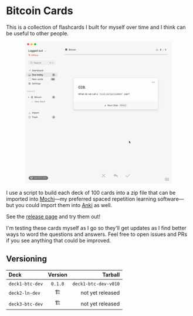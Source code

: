 # Bitcoin Cards
This is a collection of flashcards I built for myself over time and I think can be useful to other people.

<div align="center">
    <img src="./mochi.gif" width="400px">
</div>

I use a script to build each deck of 100 cards into a zip file that can be imported into [Mochi](https://mochi.cards/)—my preferred spaced repetition learning software—but you could import them into [Anki](https://apps.ankiweb.net/) as well.

See the [release page](https://github.com/thunderbiscuit/bitcoin-cards/releases) and try them out!

I'm testing these cards myself as I go so they'll get updates as I find better ways to word the questions and answers. Feel free to open issues and PRs if you see anything that could be improved.

## Versioning
| Deck | Version | Tarball |
|:-----|:---:|---:|
| `deck1-btc-dev` | `0.1.0` | `deck1-btc-dev-v010` |
| `deck2-ln-dev` | 🏗️ | not yet released |
| `deck3-btc-dev` | 🏗️ | not yet released |
